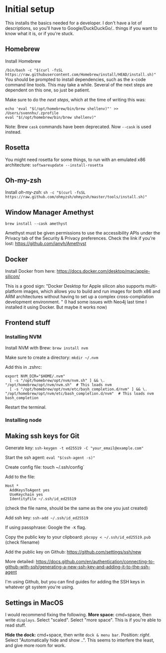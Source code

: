 # Initial setup

This installs the basics needed for a developer. I don't have a lot of descriptions, so you'll have to Google/DuckDuckGo/.. things if you want to know what it is, or if you're stuck.

## Homebrew
Install Homebrew

`/bin/bash -c "$(curl -fsSL https://raw.githubusercontent.com/Homebrew/install/HEAD/install.sh)"`
You should be prompted to install dependencies, such as the x-code command line tools. This may take a while. Several of the next steps are dependent on this one, so just be patient.

Make sure to do the *next steps*, which at the time of writing this was:
```
echo 'eval "$(/opt/homebrew/bin/brew shellenv)"' >> /Users/svennhv/.zprofile
eval "$(/opt/homebrew/bin/brew shellenv)"
```

Note:
Brew `cask` commands have been deprecated. Now `--cask` is used instead.

## Rosetta 

You might need rosetta for some things, to run with an emulated x86 architecture:
`softwareupdate --install-rosetta`

## Oh-my-zsh

Install *oh-my-zsh*:
`sh -c "$(curl -fsSL https://raw.github.com/ohmyzsh/ohmyzsh/master/tools/install.sh)"`

## Window Manager Amethyst

`brew install --cask amethyst`

Amethyst must be given permissions to use the accessibility APIs under the Privacy tab of the Security & Privacy preferences. Check the link if you're lost: https://github.com/ianyh/Amethyst

## Docker
Install Docker from here: https://docs.docker.com/desktop/mac/apple-silicon/ 

This is a good sign:
"Docker Desktop for Apple silicon also supports multi-platform images, which allows you to build and run images for both x86 and ARM architectures without having to set up a complex cross-compilation development environment. "
(I had some issues with Neo4j last time I installed it using Docker. But maybe it works now)

## Frontend stuff

### Installing NVM

Install NVM with Brew:
`brew install nvm`

Make sure to create a directory:
`mkdir ~/.nvm`

Add this in .zshrc:
```
export NVM_DIR="$HOME/.nvm"
  [ -s "/opt/homebrew/opt/nvm/nvm.sh" ] && \. "/opt/homebrew/opt/nvm/nvm.sh"  # This loads nvm
  [ -s "/opt/homebrew/opt/nvm/etc/bash_completion.d/nvm" ] && \. "/opt/homebrew/opt/nvm/etc/bash_completion.d/nvm"  # This loads nvm bash_completion
```

Restart the terminal.

### Installing node

## Making ssh keys for Git

Generate key:
`ssh-keygen -t ed25519 -C "your_email@example.com"`

Start the ssh agent:
`eval "$(ssh-agent -s)"`

Create config file: 
touch ~/.ssh/config`

Add to the file:
```
Host *
  AddKeysToAgent yes
  UseKeychain yes
  IdentityFile ~/.ssh/id_ed25519
```
(check the file name, should be the same as the one you just created)

Add ssh key:
`ssh-add ~/.ssh/id_ed25519`

If using passphrase: Google the `-K` flag.

Copy the public key to your clipboard: 
`pbcopy < ~/.ssh/id_ed25519.pub`
(check filename) 

Add the public key on Github: https://github.com/settings/ssh/new 

More detailed: https://docs.github.com/en/authentication/connecting-to-github-with-ssh/generating-a-new-ssh-key-and-adding-it-to-the-ssh-agent 

I'm using Github, but you can find guides for adding the SSH keys in whatever git system you're using.

## Settings in MacOS
I would recommend fixing the following.
**More space:**
cmd+space, then write `displays`. Select "scaled". Select "more space". This is if you're able to read stuff.

**Hide the dock:**
cmd+space, then write `dock & menu bar`. Position: *right*. Select "Automatically hide and show ..". This seems to interfere the least, and give more room for work.

